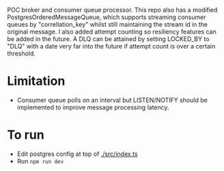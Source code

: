POC broker and consumer queue processor.  This repo also has a modified PostgresOrderedMessageQueue, which supports streaming consumer queues by "correllation_key" whilst still maintaining the stream id in the original message.  I also added attempt counting so resiliency features can be added in the future.  A DLQ can be attained by setting LOCKED_BY to "DLQ" with a date very far into the future if attempt count is over a certain threshold.

# Limitation
* Consumer queue polls on an interval but LISTEN/NOTIFY should be implemented to improve message processing latency.

# To run
- Edit postgres config at top of [./src/index.ts](https://github.com/TomKaltz/ConsumerQueueExp/blob/main/src/index.ts)
- Run ```npm run dev```
